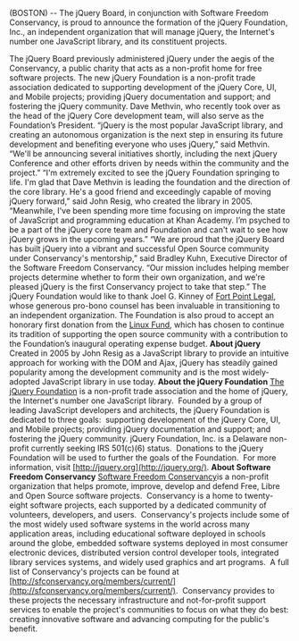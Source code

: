 (BOSTON) -- The jQuery Board, in conjunction with Software Freedom
Conservancy, is proud to announce the formation of the jQuery
Foundation, Inc., an independent organization that will manage jQuery,
the Internet's number one JavaScript library, and its constituent
projects.

The jQuery Board previously administered jQuery under the aegis of the
Conservancy, a public charity that acts as a non-profit home for free
software projects. The new jQuery Foundation is a non-profit trade
association dedicated to supporting development of the jQuery Core, UI,
and Mobile projects; providing jQuery documentation and support; and
fostering the jQuery community. Dave Methvin, who recently took over as
the head of the jQuery Core development team, will also serve as the
Foundation’s President. “jQuery is the most popular JavaScript library,
and creating an autonomous organization is the next step in ensuring its
future development and benefiting everyone who uses jQuery,” said
Methvin. “We'll be announcing several initiatives shortly, including the
next jQuery Conference and other efforts driven by needs within the
community and the project.” “I'm extremely excited to see the jQuery
Foundation springing to life. I'm glad that Dave Methvin is leading the
foundation and the direction of the core library. He's a good friend and
exceedingly capable of moving jQuery forward,” said John Resig, who
created the library in 2005. “Meanwhile, I've been spending more time
focusing on improving the state of JavaScript and programming education
at Khan Academy. I’m psyched to be a part of the jQuery core team and
Foundation and can't wait to see how jQuery grows in the upcoming
years.” “We are proud that the jQuery Board has built jQuery into a
vibrant and successful Open Source community under Conservancy's
mentorship,” said Bradley Kuhn, Executive Director of the Software
Freedom Conservancy. “Our mission includes helping member projects
determine whether to form their own organization, and we're pleased
jQuery is the first Conservancy project to take that step.” The jQuery
Foundation would like to thank Joel G. Kinney of [Fort Point
Legal](http://fortpoint.me/ "Fort Point Legal"), whose generous pro-bono
counsel has been invaluable in transitioning to an independent
organization. The Foundation is also proud to accept an honorary first
donation from the [Linux Fund](http://www.linuxfund.org/ "Linux Fund"),
which has chosen to continue its tradition of supporting the open source
community with a contribution to the Foundation’s inaugural operating
expense budget. **About jQuery** Created in 2005 by John Resig as a
JavaScript library to provide an intuitive approach for working with the
DOM and Ajax, jQuery has steadily gained popularity among the
development community and is the most widely-adopted JavaScript library
in use today. **About the jQuery Foundation** [The jQuery
Foundation](http://jquery.org "jQuery Foundation") is a non-profit trade
association and the home of jQuery, the Internet's number one JavaScript
library.  Founded by a group of leading JavaScript developers and
architects, the jQuery Foundation is dedicated to three goals:
 supporting development of the jQuery Core, UI, and Mobile projects;
providing jQuery documentation and support; and fostering the jQuery
community. jQuery Foundation, Inc. is a Delaware non-profit currently
seeking IRS 501(c)(6) status.  Donations to the jQuery Foundation will
be used to further the goals of the Foundation.  For more information,
visit [http://jquery.org](http://jquery.org/). **About Software Freedom
Conservancy** [Software Freedom
Conservancy](http://sfconservancy.org/ "Software Freedom Conservancy")is
a non-profit organization that helps promote, improve, develop and
defend Free, Libre and Open Source software projects.  Conservancy is a
home to twenty-eight software projects, each supported by a dedicated
community of volunteers, developers, and users.  Conservancy's projects
include some of the most widely used software systems in the world
across many application areas, including educational software deployed
in schools around the globe, embedded software systems deployed in most
consumer electronic devices, distributed version control developer
tools, integrated library services systems, and widely used graphics and
art programs.  A full list of Conservancy's projects can be found at
[http://sfconservancy.org/members/current/](http://sfconservancy.org/members/current/).
 Conservancy provides to these projects the necessary infrastructure and
not-for-profit support services to enable the project's communities to
focus on what they do best: creating innovative software and advancing
computing for the public's benefit.
